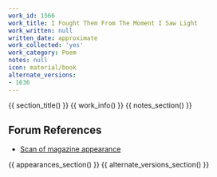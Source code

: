 ```yaml
---
work_id: 1566
work_title: I Fought Them From The Moment I Saw Light
work_written: null
written_date: approximate
work_collected: 'yes'
work_category: Poem
notes: null
icon: material/book
alternate_versions:
- 1636
---
```


{{ section_title() }}
{{ work_info() }}
{{ notes_section() }}
## Forum References
- [Scan of magazine appearance](https://bukowskiforum.com/threads/ive-fought-them-from-the-moment-i-saw-light-from-the-womb.6175/)

{{ appearances_section() }}
{{ alternate_versions_section() }}
